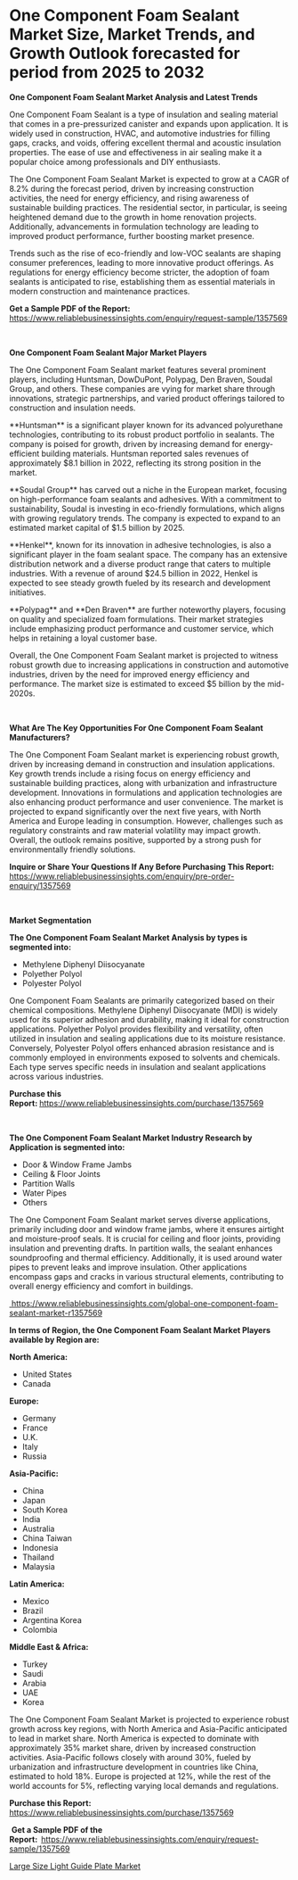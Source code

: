 <p><h1>One Component Foam Sealant Market Size, Market Trends, and Growth Outlook forecasted for period from 2025 to 2032</h1></p><p><strong>One Component Foam Sealant Market Analysis and Latest Trends</strong></p>
<p><p>One Component Foam Sealant is a type of insulation and sealing material that comes in a pre-pressurized canister and expands upon application. It is widely used in construction, HVAC, and automotive industries for filling gaps, cracks, and voids, offering excellent thermal and acoustic insulation properties. The ease of use and effectiveness in air sealing make it a popular choice among professionals and DIY enthusiasts.</p><p>The One Component Foam Sealant Market is expected to grow at a CAGR of 8.2% during the forecast period, driven by increasing construction activities, the need for energy efficiency, and rising awareness of sustainable building practices. The residential sector, in particular, is seeing heightened demand due to the growth in home renovation projects. Additionally, advancements in formulation technology are leading to improved product performance, further boosting market presence. </p><p>Trends such as the rise of eco-friendly and low-VOC sealants are shaping consumer preferences, leading to more innovative product offerings. As regulations for energy efficiency become stricter, the adoption of foam sealants is anticipated to rise, establishing them as essential materials in modern construction and maintenance practices.</p></p>
<p><strong>Get a Sample PDF of the Report:&nbsp;</strong> <a href="https://www.reliablebusinessinsights.com/enquiry/request-sample/1357569?utm_campaign=2214&utm_medium=2&utm_source=Github&utm_content=ia&utm_term=01022025&utm_id=one-component-foam-sealant">https://www.reliablebusinessinsights.com/enquiry/request-sample/1357569</a></p>
<p>&nbsp;</p>
<p><strong>One Component Foam Sealant Major Market Players</strong></p>
<p><p>The One Component Foam Sealant market features several prominent players, including Huntsman, DowDuPont, Polypag, Den Braven, Soudal Group, and others. These companies are vying for market share through innovations, strategic partnerships, and varied product offerings tailored to construction and insulation needs.</p><p>**Huntsman** is a significant player known for its advanced polyurethane technologies, contributing to its robust product portfolio in sealants. The company is poised for growth, driven by increasing demand for energy-efficient building materials. Huntsman reported sales revenues of approximately $8.1 billion in 2022, reflecting its strong position in the market.</p><p>**Soudal Group** has carved out a niche in the European market, focusing on high-performance foam sealants and adhesives. With a commitment to sustainability, Soudal is investing in eco-friendly formulations, which aligns with growing regulatory trends. The company is expected to expand to an estimated market capital of $1.5 billion by 2025.</p><p>**Henkel**, known for its innovation in adhesive technologies, is also a significant player in the foam sealant space. The company has an extensive distribution network and a diverse product range that caters to multiple industries. With a revenue of around $24.5 billion in 2022, Henkel is expected to see steady growth fueled by its research and development initiatives.</p><p>**Polypag** and **Den Braven** are further noteworthy players, focusing on quality and specialized foam formulations. Their market strategies include emphasizing product performance and customer service, which helps in retaining a loyal customer base.</p><p>Overall, the One Component Foam Sealant market is projected to witness robust growth due to increasing applications in construction and automotive industries, driven by the need for improved energy efficiency and performance. The market size is estimated to exceed $5 billion by the mid-2020s.</p></p>
<p>&nbsp;</p>
<p><strong>What Are The Key Opportunities For One Component Foam Sealant Manufacturers?</strong></p>
<p><p>The One Component Foam Sealant market is experiencing robust growth, driven by increasing demand in construction and insulation applications. Key growth trends include a rising focus on energy efficiency and sustainable building practices, along with urbanization and infrastructure development. Innovations in formulations and application technologies are also enhancing product performance and user convenience. The market is projected to expand significantly over the next five years, with North America and Europe leading in consumption. However, challenges such as regulatory constraints and raw material volatility may impact growth. Overall, the outlook remains positive, supported by a strong push for environmentally friendly solutions.</p></p>
<p><strong>Inquire or Share Your Questions If Any Before Purchasing This Report:</strong> <a href="https://www.reliablebusinessinsights.com/enquiry/pre-order-enquiry/1357569?utm_campaign=2214&utm_medium=2&utm_source=Github&utm_content=ia&utm_term=01022025&utm_id=one-component-foam-sealant">https://www.reliablebusinessinsights.com/enquiry/pre-order-enquiry/1357569</a></p>
<p>&nbsp;</p>
<p><strong>Market Segmentation</strong></p>
<p><strong>The One Component Foam Sealant Market Analysis by types is segmented into:</strong></p>
<p><ul><li>Methylene Diphenyl Diisocyanate</li><li>Polyether Polyol</li><li>Polyester Polyol</li></ul></p>
<p><p>One Component Foam Sealants are primarily categorized based on their chemical compositions. Methylene Diphenyl Diisocyanate (MDI) is widely used for its superior adhesion and durability, making it ideal for construction applications. Polyether Polyol provides flexibility and versatility, often utilized in insulation and sealing applications due to its moisture resistance. Conversely, Polyester Polyol offers enhanced abrasion resistance and is commonly employed in environments exposed to solvents and chemicals. Each type serves specific needs in insulation and sealant applications across various industries.</p></p>
<p><strong>Purchase this Report:&nbsp;</strong><a href="https://www.reliablebusinessinsights.com/purchase/1357569?utm_campaign=2214&utm_medium=2&utm_source=Github&utm_content=ia&utm_term=01022025&utm_id=one-component-foam-sealant">https://www.reliablebusinessinsights.com/purchase/1357569</a></p>
<p>&nbsp;</p>
<p><strong>The One Component Foam Sealant Market Industry Research by Application is segmented into:</strong></p>
<p><ul><li>Door & Window Frame Jambs</li><li>Ceiling & Floor Joints</li><li>Partition Walls</li><li>Water Pipes</li><li>Others</li></ul></p>
<p><p>The One Component Foam Sealant market serves diverse applications, primarily including door and window frame jambs, where it ensures airtight and moisture-proof seals. It is crucial for ceiling and floor joints, providing insulation and preventing drafts. In partition walls, the sealant enhances soundproofing and thermal efficiency. Additionally, it is used around water pipes to prevent leaks and improve insulation. Other applications encompass gaps and cracks in various structural elements, contributing to overall energy efficiency and comfort in buildings.</p></p>
<p><a href="https://www.reliablebusinessinsights.com/global-one-component-foam-sealant-market-r1357569?utm_campaign=2214&utm_medium=2&utm_source=Github&utm_content=ia&utm_term=01022025&utm_id=one-component-foam-sealant">&nbsp;https://www.reliablebusinessinsights.com/global-one-component-foam-sealant-market-r1357569</a></p>
<p><strong>In terms of Region, the One Component Foam Sealant Market Players available by Region are:</strong></p>
<p>
    <p> <strong> North America: </strong>
        <ul>
            <li>United States</li>
            <li>Canada</li>
        </ul>
        </p> 
    <p> <strong> Europe: </strong>
        <ul>
            <li>Germany</li>
            <li>France</li>
            <li>U.K.</li>
            <li>Italy</li>
            <li>Russia</li>
        </ul>
        </p> 
    <p> <strong> Asia-Pacific: </strong>
        <ul>
            <li>China</li>
            <li>Japan</li>
            <li>South Korea</li>
            <li>India</li>
            <li>Australia</li>
            <li>China Taiwan</li>
            <li>Indonesia</li>
            <li>Thailand</li>
            <li>Malaysia</li>
        </ul>
        </p> 
    <p> <strong> Latin America: </strong>
        <ul>
            <li>Mexico</li>
            <li>Brazil</li>
            <li>Argentina Korea</li>
            <li>Colombia</li>
        </ul>
        </p> 
    <p> <strong> Middle East & Africa: </strong>
        <ul>
            <li>Turkey</li>
            <li>Saudi</li>
            <li>Arabia</li>
            <li>UAE</li>
            <li>Korea</li>
        </ul>
    </p>
    </p>
<p><p>The One Component Foam Sealant Market is projected to experience robust growth across key regions, with North America and Asia-Pacific anticipated to lead in market share. North America is expected to dominate with approximately 35% market share, driven by increased construction activities. Asia-Pacific follows closely with around 30%, fueled by urbanization and infrastructure development in countries like China, estimated to hold 18%. Europe is projected at 12%, while the rest of the world accounts for 5%, reflecting varying local demands and regulations.</p></p>
<p><strong>Purchase this Report: </strong><a href="https://www.reliablebusinessinsights.com/purchase/1357569?utm_campaign=2214&utm_medium=2&utm_source=Github&utm_content=ia&utm_term=01022025&utm_id=one-component-foam-sealant">https://www.reliablebusinessinsights.com/purchase/1357569</a></p>
<p>&nbsp;<strong>Get a Sample PDF of the Report:&nbsp;&nbsp;</strong><a href="https://www.reliablebusinessinsights.com/enquiry/request-sample/1357569?utm_campaign=2214&utm_medium=2&utm_source=Github&utm_content=ia&utm_term=01022025&utm_id=one-component-foam-sealant">https://www.reliablebusinessinsights.com/enquiry/request-sample/1357569</a></p>
<p><strong></strong></p>
<p><p><a href="https://github.com/comasnickie/Market-Research-Report-List-1/blob/main/large-size-light-guide-plate-market.md?utm_campaign=2214&utm_medium=2&utm_source=Github&utm_content=ia&utm_term=01022025&utm_id=one-component-foam-sealant">Large Size Light Guide Plate Market</a></p></p>